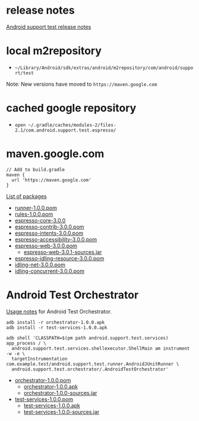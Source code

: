 # release notes

[Android support test release notes](https://developer.android.com/topic/libraries/testing-support-library/release-notes.html)

# local m2repository

- `~/Library/Android/sdk/extras/android/m2repository/com/android/support/test`

Note: New versions have moved to `https://maven.google.com`

# cached google repository

- `open ~/.gradle/caches/modules-2/files-2.1/com.android.support.test.espresso/`

# maven.google.com

```
// Add to build.gradle
maven {
  url 'https://maven.google.com'
}
```

[List of packages](https://developer.android.com/topic/libraries/testing-support-library/packages.html)

- [runner-1.0.0.pom](https://maven.google.com/com/android/support/test/runner/1.0.0/runner-1.0.0.pom)
- [rules-1.0.0.pom](https://maven.google.com/com/android/support/test/rules/1.0.0/rules-1.0.0.pom)
- [espresso-core-3.0.0](https://maven.google.com/com/android/support/test/espresso/espresso-core/3.0.0/espresso-core-3.0.0.pom)
- [espresso-contrib-3.0.0.pom](https://maven.google.com/com/android/support/test/espresso/espresso-contrib/3.0.0/espresso-contrib-3.0.0.pom)
- [espresso-intents-3.0.0.pom](https://maven.google.com/com/android/support/test/espresso/espresso-intents/3.0.0/espresso-intents-3.0.0.pom)
- [espresso-accessibility-3.0.0.pom](https://maven.google.com/com/android/support/test/espresso/espresso-accessibility/3.0.0/espresso-accessibility-3.0.0.pom)
- [espresso-web-3.0.0.pom](https://maven.google.com/com/android/support/test/espresso/espresso-web/3.0.0/espresso-web-3.0.0.pom)
  - [espresso-web-3.0.1-sources.jar](https://maven.google.com/com/android/support/test/espresso/espresso-web/3.0.1/espresso-web-3.0.1-sources.jar)
- [espresso-idling-resource-3.0.0.pom](https://maven.google.com/com/android/support/test/espresso/espresso-idling-resource/3.0.0/espresso-idling-resource-3.0.0.pom)
- [idling-net-3.0.0.pom](https://maven.google.com/com/android/support/test/espresso/idling/idling-net/3.0.0/idling-net-3.0.0.pom)
- [idling-concurrent-3.0.0.pom](https://maven.google.com/com/android/support/test/espresso/idling/idling-concurrent/3.0.0/idling-concurrent-3.0.0.pom)

# Android Test Orchestrator

[Usage notes](https://developer.android.com/training/testing/junit-runner.html#using-android-test-orchestrator) for Android Test Orchestrator.

```
adb install -r orchestrator-1.0.0.apk
adb install -r test-services-1.0.0.apk

adb shell 'CLASSPATH=$(pm path android.support.test.services) app_process / \
  android.support.test.services.shellexecutor.ShellMain am instrument -w -e \
  targetInstrumentation com.example.test/android.support.test.runner.AndroidJUnitRunner \
  android.support.test.orchestrator/.AndroidTestOrchestrator'
```


- [orchestrator-1.0.0.pom](https://maven.google.com/com/android/support/test/orchestrator/1.0.0/orchestrator-1.0.0.pom)
  - [orchestrator-1.0.0.apk](https://maven.google.com/com/android/support/test/orchestrator/1.0.0/orchestrator-1.0.0.apk)
  - [orchestrator-1.0.0-sources.jar](https://maven.google.com/com/android/support/test/orchestrator/1.0.0/orchestrator-1.0.0-sources.jar)
- [test-services-1.0.0.pom](https://maven.google.com/com/android/support/test/services/test-services/1.0.0/test-services-1.0.0.pom)
  - [test-services-1.0.0.apk](https://maven.google.com/com/android/support/test/services/test-services/1.0.0/test-services-1.0.0.apk)
  - [test-services-1.0.0-sources.jar](https://maven.google.com/com/android/support/test/services/test-services/1.0.0/test-services-1.0.0-sources.jar)

